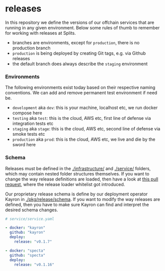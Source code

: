 # releases

In this repository we define the versions of our offchain services that are
running in any given environment. Below some rules of thumb to remember for
working with releases at Splits.

- branches are environments, except for `production`, there is no production branch
- `production` is being deployed by creating Git tags, e.g. via Github releases
- the default branch does always describe the `staging` environment

### Environments

The following environments exist today based on their respective naming
conventions. We can add and remove permanent test environment if need be.

- `development` aka `dev`: this is your machine, localhost etc, we run docker compose here
- `testing` aka `test`: this is the cloud, AWS etc, first line of defense via integration tests etc
- `staging` aka `stage`: this is the cloud, AWS etc, second line of defense via smoke tests etc
- `production` aka `prod`: this is the cloud, AWS etc, we live and die by the sword here

### Schema

Releases must be defined in the [./infrastructure/](./infrastructure/) and
[./service/](./service/) folders, which may contain nested folder structures
themselves. If you want to change the way release definitions are loaded, then
have a look at [this pull request](https://github.com/0xSplits/kayron/pull/45),
where the release loader whitelist got introduced.

Our proprietary release schema is define by our deployment operator Kayron in
[./pkg/release/schema](https://github.com/0xSplits/kayron/tree/main/pkg/release/schema).
If you want to modify the way releases are defined, then you have to make sure
Kayron can find and interpret the desired schema changes.

```yaml
# service/service.yaml

- docker: "kayron"
  github: "kayron"
  deploy:
    release: "v0.1.7"

- docker: "specta"
  github: "specta"
  deploy:
    release: "v0.1.16"
```
